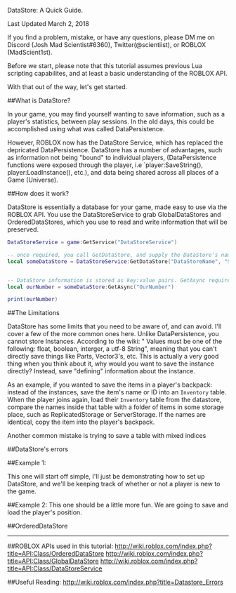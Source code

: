 DataStore: A Quick Guide.

Last Updated March 2, 2018

If you find a problem, mistake, or have any questions, please DM me on Discord (Josh Mad Scientist#6360), Twitter(@scientiist), or ROBLOX (MadScient1st).


Before we start, please note that this tutorial assumes previous Lua scripting capabilites, and at least a basic understanding of the ROBLOX API.

With that out of the way, let's get started.

##What is DataStore?

In your game, you may find yourself wanting to save information, such as a player's statistics, between play sessions. In the old days, this could be accomplished using what was called DataPersistence. 

However, ROBLOX now has the DataStore Service, which has replaced the depricated DataPersistence. DataStore has a number of advantages, such as information not being "bound" to individual players, (DataPersistence functions were exposed through the player, i.e `player:SaveString(), player:LoadInstance(), etc.), and data being shared across all places of a Game (Universe).

##How does it work?

DataStore is essentially a database for your game, made easy to use via the ROBLOX API. You use the DataStoreService to grab GlobalDataStores and OrderedDataStores, which you use to read and write information that will be preserved. 

```lua
DataStoreService = game:GetService("DataStoreService")

-- once required, you call GetDataStore, and supply the DataStore's name, as well as the scope as arguments.
local someDataStore = DataStoreService:GetDataStore("DataStoreName", "ScopeOfThisDataStore")


-- DataStore information is stored as key:value pairs. GetAsync requires the key string, and will return the value. If this is not already set, it will return nil.
local ourNumber = someDataStore:GetAsync("OurNumber")

print(ourNumber)
```

##The Limitations

DataStore has some limits that you need to be aware of, and can avoid. I'll cover a few of the more common ones here. Unlike DataPersistence, you cannot store Instances. According to the wiki: "
Values must be one of the following: float, boolean, interger, a utf-8 String", meaning that you can't directly save things like Parts, Vector3's, etc. This is actually a very good thing when you think about it, why would you want to save the instance directly? Instead, save "defining" information about the instance. 

As an example, if you wanted to save the items in a player's backpack: instead of the instances, save the item's name or ID into an `Inventory` table. When the player joins again, load their `Inventory` table from the datastore, compare the names inside that table with a folder of items in some storage place, such as ReplicatedStorage or ServerStorage. If the names are identical, copy the item into the player's backpack.

Another common mistake is trying to save a table with mixed indices

##DataStore's errors


##Example 1:

This one will start off simple, I'll just be demonstrating how to set up DataStore, and we'll be keeping track of whether or not a player is new to the game.


##Example 2: 
This one should be a little more fun. We are going to save and load the player's position.


##OrderedDataStore


----
##ROBLOX APIs used in this tutorial:
http://wiki.roblox.com/index.php?title=API:Class/OrderedDataStore
http://wiki.roblox.com/index.php?title=API:Class/GlobalDataStore
http://wiki.roblox.com/index.php?title=API:Class/DataStoreService


##Useful Reading:
http://wiki.roblox.com/index.php?title=Datastore_Errors
